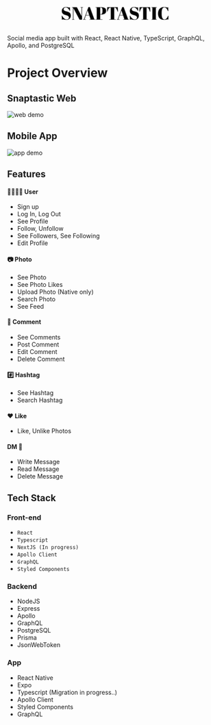 <div style="text-align: center;">
  <img src="https://github.com/shin101/snaptastic-web/blob/main/public/images/logo-black.png?raw=true" alt="Snaptastic Logo" width="250" height="30" />
</div><br/>

Social media app built with React, React Native, TypeScript, GraphQL, Apollo, and PostgreSQL

# Project Overview

## Snaptastic Web


<img src="https://github.com/shin101/snaptastic-web/blob/main/public/images/web.gif?raw=true" alt="web demo" />

## Mobile App

<img src="https://github.com/shin101/snaptastic-web/blob/main/public/images/mobile.gif?raw=true" alt="app demo"  />


## Features

#### 💁🏼‍♀️✨ User

- Sign up
- Log In, Log Out
- See Profile
- Follow, Unfollow
- See Followers, See Following
- Edit Profile

#### 📷 Photo

- See Photo
- See Photo Likes
- Upload Photo (Native only)
- Search Photo
- See Feed

#### 💬 Comment

- See Comments
- Post Comment
- Edit Comment
- Delete Comment

#### #️⃣ Hashtag

- See Hashtag
- Search Hashtag

#### ❤️ Like

- Like, Unlike Photos

#### DM 📨

- Write Message
- Read Message
- Delete Message

## Tech Stack

### Front-end

- `React`
- `Typescript`
- `NextJS (In progress)`
- `Apollo Client`
- `GraphQL`
- `Styled Components`

### Backend

- NodeJS
- Express
- Apollo
- GraphQL
- PostgreSQL
- Prisma
- JsonWebToken

### App

- React Native
- Expo
- Typescript (Migration in progress..)
- Apollo Client
- Styled Components
- GraphQL
